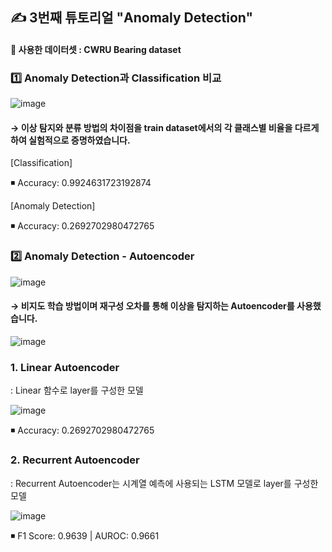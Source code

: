 ## ✍ 3번째 튜토리얼 "Anomaly Detection"

#### 🔆 사용한 데이터셋 : CWRU Bearing dataset

### 1️⃣ Anomaly Detection과 Classification 비교
![image](https://user-images.githubusercontent.com/67623921/202409299-0221d96f-e280-4e10-9d6e-9ab107dda0d5.png)


#### → 이상 탐지와 분류 방법의 차이점을 train dataset에서의 각 클래스별 비율을 다르게 하여 실험적으로 증명하였습니다. 

[Classification]

◾ Accuracy: 0.9924631723192874
  
[Anomaly Detection]

◾ Accuracy: 0.2692702980472765
  


### 2️⃣ Anomaly Detection - Autoencoder
![image](https://user-images.githubusercontent.com/67623921/202410130-f8dcf002-b257-423f-bef5-f8ff9686b269.png)
  
#### → 비지도 학습 방법이며 재구성 오차를 통해 이상을 탐지하는 Autoencoder를 사용했습니다.

  ![image](https://user-images.githubusercontent.com/67623921/202410624-a09acb1d-1596-43a1-81c1-1904202c5cd4.png)

  
### 1. Linear Autoencoder
  : Linear 함수로 layer를 구성한 모델
  
  ![image](https://user-images.githubusercontent.com/67623921/202412248-c5a59442-b528-4ac6-9106-abf8eac5c132.png)

  ◾ Accuracy: 0.2692702980472765
  
### 2. Recurrent Autoencoder
  : Recurrent Autoencoder는 시계열 예측에 사용되는 LSTM 모델로 layer를 구성한 모델
  
  ![image](https://user-images.githubusercontent.com/67623921/202412643-9119063e-d592-4e98-bb2f-685516f32ffa.png)

   ◾ F1 Score: 0.9639  |  AUROC: 0.9661 

